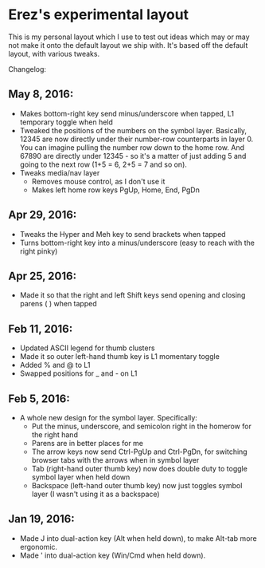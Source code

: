 # Erez's experimental layout

This is my personal layout which I use to test out ideas which may or may not make it onto the default layout we ship with. It's based off the default layout, with various tweaks.

Changelog:

## May 8, 2016:

* Makes bottom-right key send minus/underscore when tapped, L1 temporary toggle when held
* Tweaked the positions of the numbers on the symbol layer. Basically, 12345 are now directly under their number-row counterparts in layer 0. You can imagine pulling the number row down to the home row. And 67890 are directly under 12345 - so it's a matter of just adding 5 and going to the next row (1+5 = 6, 2+5 = 7 and so on).
* Tweaks media/nav layer
  * Removes mouse control, as I don't use it
  * Makes left home row keys PgUp, Home, End, PgDn

## Apr 29, 2016:

* Tweaks the Hyper and Meh key to send brackets when tapped
* Turns bottom-right key into a minus/underscore (easy to reach with the right pinky)

## Apr 25, 2016:

* Made it so that the right and left Shift keys send opening and closing parens ( ) when tapped

## Feb 11, 2016:

* Updated ASCII legend for thumb clusters
* Made it so outer left-hand thumb key is L1 momentary toggle
* Added % and @ to L1
* Swapped positions for _ and - on L1

## Feb 5, 2016:

* A whole new design for the symbol layer. Specifically:
  * Put the minus, underscore, and semicolon right in the homerow for the right hand
  * Parens are in better places for me
  * The arrow keys now send Ctrl-PgUp and Ctrl-PgDn, for switching browser tabs with the arrows when in symbol layer
  * Tab (right-hand outer thumb key) now does double duty to toggle symbol layer when held down
  * Backspace (left-hand outer thumb key) now just toggles symbol layer (I wasn't using it as a backspace)
  

## Jan 19, 2016:

* Made J into dual-action key (Alt when held down), to make Alt-tab more ergonomic.
* Made ' into dual-action key (Win/Cmd when held down).

